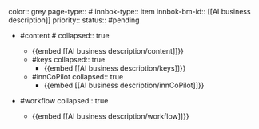 color:: grey
page-type:: #
innbok-type:: item
innbok-bm-id:: [[AI business description]]
priority:: 
status:: #pending

- #content #
  collapsed:: true
	- {{embed [[AI business description/content]]}}
  - #keys
    collapsed:: true
	  - {{embed [[AI business description/keys]]}}
  - #innCoPilot
    collapsed:: true
	  - {{embed [[AI business description/innCoPilot]]}}

- #workflow
  collapsed:: true
	- {{embed [[AI business description/workflow]]}}

